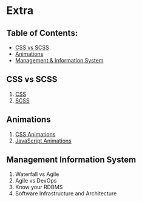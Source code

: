 # Extra

## Table of Contents:

- [CSS vs SCSS](#compare-css)
- [Animations](#animations)
- [Management & Information System](#mis)

<h2>CSS vs SCSS<a name="compare-css"></a></h2>

1. [CSS](https://web.dev/learn/css/)
2. [SCSS](https://sass-lang.com/guide)

<h2>Animations<a name="animations"></a></h2>

1. [CSS Animations](https://javascript.info/css-animations)
2. [JavaScript Animations](https://javascript.info/js-animation)

<h2>Management Information System<a name="mis"></a></h2>

1. Waterfall vs Agile
2. Agile vs DevOps
3. Know your RDBMS
4. Software Infrastructure and Architecture
